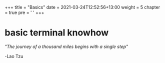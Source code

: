 +++
title = "Basics"
date = 2021-03-24T12:52:56+13:00
weight = 5
chapter = true
pre = '<i class="fas fa-wrench"></i> '
+++


# basic terminal knowhow

*"The journey of a thousand miles begins with a single step"*

  -Lao Tzu